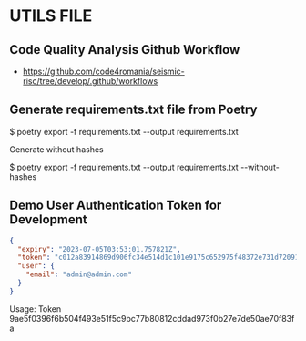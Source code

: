 # UTILS FILE

## Code Quality Analysis Github Workflow

* <https://github.com/code4romania/seismic-risc/tree/develop/.github/workflows>

## Generate requirements.txt file from Poetry

 $ poetry export -f requirements.txt --output requirements.txt

 Generate without hashes

 $ poetry export -f requirements.txt --output requirements.txt --without-hashes

## Demo User Authentication Token for Development

```json
{
  "expiry": "2023-07-05T03:53:01.757821Z",
  "token": "c012a83914869d906fc34e514d1c101e9175c652975f48372e731d72091c9bd3",
  "user": {
    "email": "admin@admin.com"
  }
}
```

Usage:
Token 9ae5f0396f6b504f493e51f5c9bc77b80812cddad973f0b27e7de50ae70f83fa
